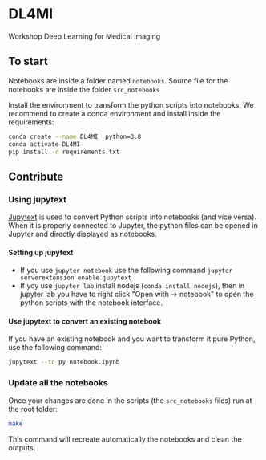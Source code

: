 # DL4MI
Workshop Deep Learning for Medical Imaging

## To start

Notebooks are inside a folder named `notebooks`. Source file for the notebooks
are inside the folder `src_notebooks`

Install the environment to transform the python scripts into notebooks. We
recommend to create a conda environment and install inside the requirements:

```bash
conda create --name DL4MI  python=3.8
conda activate DL4MI
pip install -r requirements.txt
```

## Contribute

### Using jupytext

[Jupytext](https://jupytext.readthedocs.io/en/latest/index.html) is used to
convert Python scripts into notebooks (and vice versa). When it is properly
connected to Jupyter, the python files can be opened in Jupyter and directly
displayed as notebooks.

#### Setting up jupytext

* If you use `jupyter notebook` use the following command `jupyter
  serverextension enable jupytext`
* If yoy use `jupyter lab` install nodejs (`conda install nodejs`), then  in
  jupyter lab you have to right click "Open with -> notebook" to open the
  python scripts with the notebook interface.

#### Use jupytext to convert an existing notebook

If you have an existing notebook and you want to transform it pure Python, use the following command:

```bash
jupytext --to py notebook.ipynb
```

### Update all the notebooks

Once your changes are done in the scripts (the `src_notebooks` files) run at the root folder:

```bash
make
```

This command will recreate automatically the notebooks and clean the outputs.